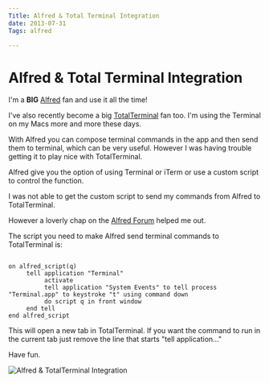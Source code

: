 ```yaml
---
Title: Alfred & Total Terminal Integration
date: 2013-07-31
Tags: alfred

---
```


# Alfred & Total Terminal Integration

I'm a **BIG** [Alfred](http://www.alfredapp.com/) fan and use it all the time!

I've also recently become a big [TotalTerminal](http://totalterminal.binaryage.com/) fan too.  I'm using the Terminal on my Macs more and more these days.

With Alfred you can compose terminal commands in the app and then send them to terminal, which can be very useful.  However I was having trouble getting it to play nice with TotalTerminal.

Alfred give you the option of using Terminal or iTerm or use a custom script to control the function.

I was not able to get the custom script to send my commands from  Alfred to TotalTerminal.  

However a loverly chap on the [Alfred Forum](http://www.alfredforum.com/topic/2904-total-terminal-in-terminal-shell-settings/) helped me out.

The script you need to make Alfred send terminal commands to TotalTerminal is:

<code>
on alfred_script(q)
     tell application "Terminal"
          activate
          tell application "System Events" to tell process "Terminal.app" to keystroke "t" using command down
          do script q in front window
     end tell
end alfred_script
</code>

This will open a new tab in TotalTerminal.  If you want the command to run in the current tab just remove the line that starts "tell application…"

Have fun.




<img src = "http://www.danielhpavey.uk/images/totalterminalalfredintegration.jpg" alt = "Alfred & TotalTerminal Integration" style = "max-width:100%" />
